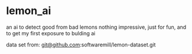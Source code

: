 # lemon_ai
an ai to detect good from bad lemons
nothing impressive, just for fun, and to get my first exposure to bulding ai

data set from: git@github.com:softwaremill/lemon-dataset.git
